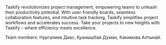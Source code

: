 Taskify revolutionizes project management, empowering teams to unleash their productivity potential. With user-friendly boards, seamless collaboration features, and intuitive task tracking, Taskify simplifies project workflows and accelerates success. Take your projects to new heights with Taskify – where efficiency meets excellence.

Team members: 
	Нургалиев Диас,
	Қуанышбай Думан,
	Какимова Алтынай.